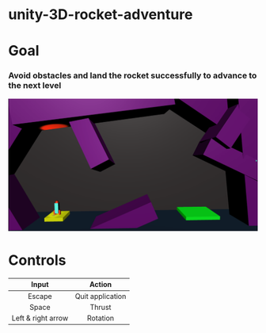 # unity-3D-rocket-adventure

# Goal
### Avoid obstacles and land the rocket successfully to advance to the next level

![Gameplay](Readme%20Pictures/gameplay.gif)

# Controls
|        Input       |      Action      |
|:------------------:|:----------------:|
|       Escape       | Quit application |
|        Space       |      Thrust      |
| Left & right arrow |     Rotation     |

